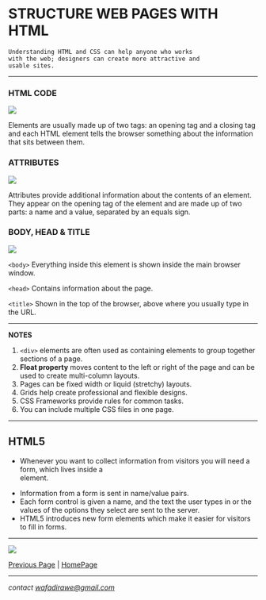 # STRUCTURE WEB PAGES WITH HTML

```
Understanding HTML and CSS can help anyone who works 
with the web; designers can create more attractive and
usable sites.
```

***

### HTML CODE 

![](https://th.bing.com/th/id/Rf324613e5cee25a11f56bf5f8a4d9f7d?rik=hCKEUgm0QLxbEQ&riu=http%3a%2f%2ffreehtmldesigns.com%2fwp-content%2fuploads%2f2020%2f07%2fHTML-code.jpg&ehk=XfKZVsXXxiFt0JAbKTpuexIi3oTDjsBNO2MUkAC0m84%3d&risl=&pid=ImgRaw)

Elements are usually made up of two
tags: an opening tag and a closing tag and each HTML element tells the browser
something about the information that sits between them.

### ATTRIBUTES

![](https://th.bing.com/th/id/Rf3169685c0ba8517d7539a85da8f20e2?rik=E0LOwkDp%2bJfVQw&riu=http%3a%2f%2fwww.turnwall.com%2fwp-content%2fuploads%2f2011%2f09%2fattribute-name-value-pair.gif%3fx98695&ehk=tNoTRtNuxvQzZwA9cBRWi4zo2u3JtBwKEKP1RAwbVXU%3d&risl=&pid=ImgRaw)

Attributes provide additional information
about the contents of an element. They appear
on the opening tag of the element and are
made up of two parts: a name and a value,
separated by an equals sign.

### BODY, HEAD & TITLE

![](https://codescracker.com/html/images/html-basic-tags.jpg)

`<body>` Everything inside this element is shown inside the main browser window.

`<head>` Contains information about the page.

`<title>` Shown in the top of the browser, above where you usually type in the URL.

***

**NOTES**

1. `<div>` elements are often used as containing elements to group together sections of a page.
2. **Float property** moves content to the left or right
of the page and can be used to create multi-column layouts. 
3. Pages can be fixed width or liquid (stretchy) layouts.
5. Grids help create professional and flexible designs.
6. CSS Frameworks provide rules for common tasks.
7. You can include multiple CSS files in one page.

***

## HTML5

- Whenever you want to collect information from visitors you will need a form, which lives inside a <form> element.
- Information from a form is sent in name/value pairs.
- Each form control is given a name, and the text the
user types in or the values of the options they select
are sent to the server.
- HTML5 introduces new form elements which make it easier for visitors to fill in forms.

***

![](https://www.livechatinc.com/wp-content/uploads/2017/06/emojis-in-marketing-campaigns@2x.png)

[Previous Page](README.md) | [HomePage](https://wafaankoush99.github.io/Reading-Notes/READMEcode102.html) 

***

*contact wafadirawe@gmail.com* 